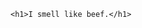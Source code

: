 <!DOCTYPE html>
<html>
  <head>
    <title></title>
  </head>
  <body>
    
    
    <h1>I smell like beef.</h1>
  </body>  
</html>
